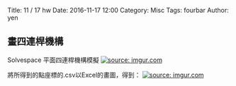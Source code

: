 Title: 11 / 17  hw
Date: 2016-11-17 12:00
Category: Misc
Tags: fourbar
Author: yen


## 畫四連桿機構
<!-- PELICAN_END_SUMMARY -->

Solvespace 平面四連桿機構模擬
<a href="http://imgur.com/q7drVfw"><img src="http://i.imgur.com/q7drVfw.png" title="source: imgur.com" /></a>

將所得到的點座標的.csv以Excel的畫圖，得到：
<a href="http://imgur.com/PlQPkMv"><img src="http://i.imgur.com/PlQPkMv.png" title="source: imgur.com" /></a>



